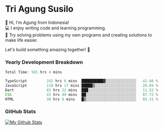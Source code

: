 # Tri Agung Susilo

👋 Hi, I'm Agung from Indonesia!<br>
💻 I enjoy writing code and learning programming.<br>
🧠 Try solving problems using my own programs and creating solutions to make life easier.

Let's build something amazing together! 🚀

### Yearly Development Breakdown

<!--START_SECTION:waka-->

```typescript javascript php
Total Time: 565 hrs 4 mins

TypeScript         242 hrs 6 mins  ██████████▓░░░░░░░░░░░░░░   42.66 %
JavaScript         118 hrs 17 mins █████▒░░░░░░░░░░░░░░░░░░░   20.84 %
Dart               65 hrs 22 mins  ███░░░░░░░░░░░░░░░░░░░░░░   11.52 %
CSS                43 hrs 49 mins  ██░░░░░░░░░░░░░░░░░░░░░░░   07.72 %
HTML               30 hrs 6 mins   █▒░░░░░░░░░░░░░░░░░░░░░░░   05.31 %
```

<!--END_SECTION:waka-->

### GitHub Stats

[![My Github Stats](https://github-readme-stats.vercel.app/api?username=triagung128&show_icons=true&hide=contribs,issues&count_private=true&theme=tokyonight)](https://github.com/triagung128)

<!-- [![Top Langs](https://github-readme-stats.vercel.app/api/top-langs/?username=triagung128&layout=compact)](https://github.com/triagung128) -->
